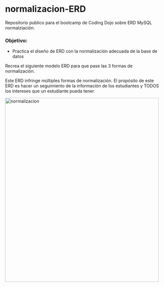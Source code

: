 # normalizacion-ERD
Repositorio publico para el bootcamp de Coding Dojo sobre ERD MySQL normalziación.

<h3>Objetivo:</h3>
<ul>
  <li>Practica el diseño de ERD con la normalización adecuada de la base de datos</li>
</ul>

Recrea el siguiente modelo ERD para que pase las 3 formas de normalización.

Este ERD infringe múltiples formas de normalización. El propósito de este ERD es hacer un seguimiento de la información de los estudiantes y TODOS los intereses que un estudiante pueda tener.

<img src="https://assets.codingdojo.com/boomyeah/company_209/chapter_3052/handouts/chapter3052_7919_MVC-advanced-assignment.png" alt="normalizacion" width="500" height="600">
